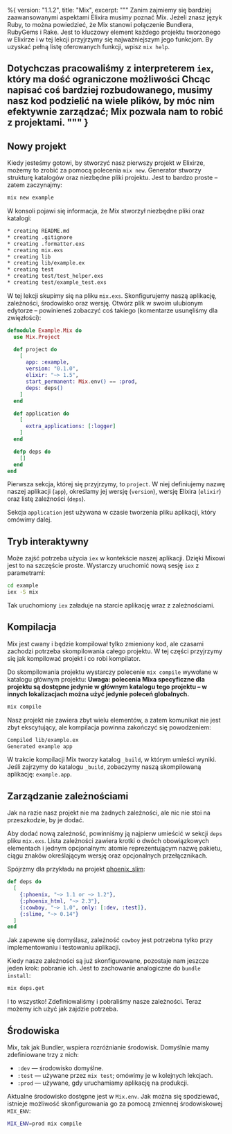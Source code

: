 %{
  version: "1.1.2",
  title: "Mix",
  excerpt: """
  Zanim zajmiemy się bardziej zaawansowanymi aspektami Elixira musimy poznać Mix.
  Jeżeli znasz język Ruby, to można powiedzieć, że Mix stanowi połączenie Bundlera, RubyGems i Rake.
  Jest to kluczowy element każdego projektu tworzonego w Elixirze i w tej lekcji przyjrzymy się najważniejszym jego funkcjom.
  By uzyskać pełną listę oferowanych funkcji, wpisz `mix help`.

Dotychczas pracowaliśmy z interpreterem `iex`, który ma dość ograniczone możliwości
  Chcąc napisać coś bardziej rozbudowanego, musimy nasz kod podzielić na wiele plików, by móc nim efektywnie zarządzać; Mix pozwala nam to robić z projektami.
  """
}
---

## Nowy projekt

Kiedy jesteśmy gotowi, by stworzyć nasz pierwszy projekt w Elixirze, możemy to zrobić za pomocą polecenia `mix new`.
Generator stworzy strukturę katalogów oraz niezbędne pliki projektu.
Jest to bardzo proste – zatem zaczynajmy:

```bash
mix new example
```

W konsoli pojawi się informacja, że Mix stworzył niezbędne pliki oraz katalogi:

```bash
* creating README.md
* creating .gitignore
* creating .formatter.exs
* creating mix.exs
* creating lib
* creating lib/example.ex
* creating test
* creating test/test_helper.exs
* creating test/example_test.exs
```

W tej lekcji skupimy się na pliku `mix.exs`.
Skonfigurujemy naszą aplikację, zależności, środowisko oraz wersję.
Otwórz plik w swoim ulubionym edytorze – powinieneś zobaczyć coś takiego (komentarze usunęliśmy dla zwięzłości):

```elixir
defmodule Example.Mix do
  use Mix.Project

  def project do
    [
      app: :example,
      version: "0.1.0",
      elixir: "~> 1.5",
      start_permanent: Mix.env() == :prod,
      deps: deps()
    ]
  end

  def application do
    [
      extra_applications: [:logger]
    ]
  end

  defp deps do
    []
  end
end
```

Pierwsza sekcja, której się przyjrzymy, to `project`.
W niej definiujemy nazwę naszej aplikacji (`app`), określamy jej wersję (`version`), wersję Elixira (`elixir`) oraz listę zależności (`deps`).

Sekcja `application` jest używana w czasie tworzenia pliku aplikacji, który omówimy dalej.

## Tryb interaktywny

Może zajść potrzeba użycia `iex` w kontekście naszej aplikacji.
Dzięki Mixowi jest to na szczęście proste.
Wystarczy uruchomić nową sesję `iex` z parametrami:

```bash
cd example
iex -S mix
```

Tak uruchomiony `iex` załaduje na starcie aplikację wraz z zależnościami.

## Kompilacja

Mix jest cwany i będzie kompilował tylko zmieniony kod, ale czasami zachodzi potrzeba skompilowania całego projektu.
W tej części przyjrzymy się jak kompilować projekt i co robi kompilator.

Do skompilowania projektu wystarczy polecenie `mix compile` wywołane w katalogu głównym projektu:
**Uwaga: polecenia Mixa specyficzne dla projektu są dostępne jedynie w głównym katalogu tego projektu – w innych lokalizacjach można użyć jedynie poleceń globalnych.**

```bash
mix compile
```

Nasz projekt nie zawiera zbyt wielu elementów, a zatem komunikat nie jest zbyt ekscytujący, ale kompilacja powinna zakończyć się powodzeniem:

```bash
Compiled lib/example.ex
Generated example app
```

W trakcie kompilacji Mix tworzy katalog `_build`, w którym umieści wyniki.
Jeśli zajrzymy do katalogu `_build`, zobaczymy naszą skompilowaną aplikację: `example.app`.

## Zarządzanie zależnościami

Jak na razie nasz projekt nie ma żadnych zależności, ale nic nie stoi na przeszkodzie, by je dodać.

Aby dodać nową zależność, powinniśmy ją najpierw umieścić w sekcji `deps` pliku `mix.exs`.
Lista zależności zawiera krotki o dwóch obowiązkowych elementach i jednym opcjonalnym: atomie reprezentującym nazwę pakietu, ciągu znaków określającym wersję oraz opcjonalnych przełącznikach.

Spójrzmy dla przykładu na projekt [phoenix_slim](https://github.com/doomspork/phoenix_slim):

```elixir
def deps do
  [
    {:phoenix, "~> 1.1 or ~> 1.2"},
    {:phoenix_html, "~> 2.3"},
    {:cowboy, "~> 1.0", only: [:dev, :test]},
    {:slime, "~> 0.14"}
  ]
end
```

Jak zapewne się domyślasz, zależność `cowboy` jest potrzebna tylko przy implementowaniu i testowaniu aplikacji.

Kiedy nasze zależności są już skonfigurowane, pozostaje nam jeszcze jeden krok: pobranie ich.
Jest to zachowanie analogiczne do `bundle install`:

```bash
mix deps.get
```

I to wszystko! Zdefiniowaliśmy i pobraliśmy nasze zależności.
Teraz możemy ich użyć jak zajdzie potrzeba.

## Środowiska

Mix, tak jak Bundler, wspiera rozróżnianie środowisk.
Domyślnie mamy zdefiniowane trzy z nich:

+ `:dev` — środowisko domyślne.
+ `:test` — używane przez `mix test`; omówimy je w kolejnych lekcjach.
+ `:prod` — używane, gdy uruchamiamy aplikację na produkcji.

Aktualne środowisko dostępne jest w `Mix.env`.
Jak można się spodziewać, istnieje możliwość skonfigurowania go za pomocą zmiennej środowiskowej `MIX_ENV`:

```bash
MIX_ENV=prod mix compile
```
